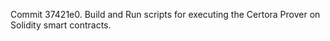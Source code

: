 Commit 37421e0.                    Build and Run scripts for executing the Certora Prover on Solidity smart contracts.